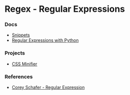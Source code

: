 # Regex - Regular Expressions

### Docs
* [Snippets](./SNIPPETS.md)
* [Regular Expressions with Python](./PY.md)

### Projects
* [CSS Minifier](./MINIFIER.md)

### References
* [Corey Schafer - Regular Expression](https://youtu.be/sa-TUpSx1JA)